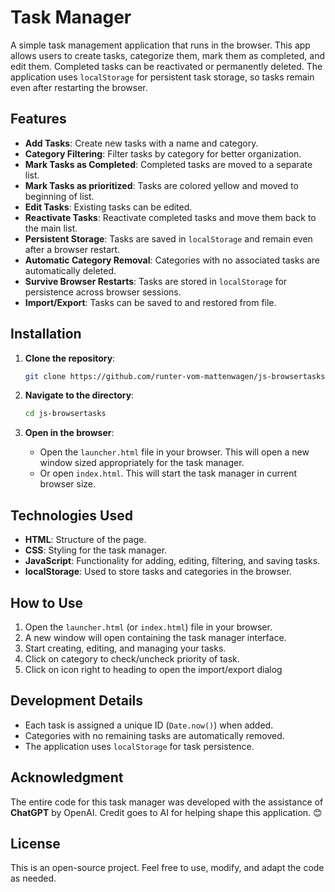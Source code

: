 # Task Manager

A simple task management application that runs in the browser. This app allows users to create tasks, categorize them, mark them as completed, and edit them. Completed tasks can be reactivated or permanently deleted. The application uses `localStorage` for persistent task storage, so tasks remain even after restarting the browser.

## Features

- **Add Tasks**: Create new tasks with a name and category.
- **Category Filtering**: Filter tasks by category for better organization.
- **Mark Tasks as Completed**: Completed tasks are moved to a separate list.
- **Mark Tasks as prioritized**: Tasks are colored yellow and moved to beginning of list.
- **Edit Tasks**: Existing tasks can be edited.
- **Reactivate Tasks**: Reactivate completed tasks and move them back to the main list.
- **Persistent Storage**: Tasks are saved in `localStorage` and remain even after a browser restart.
- **Automatic Category Removal**: Categories with no associated tasks are automatically deleted.
- **Survive Browser Restarts**: Tasks are stored in `localStorage` for persistence across browser sessions.
- **Import/Export**: Tasks can be saved to and restored from file.

## Installation

1. **Clone the repository**:
   ```bash
   git clone https://github.com/runter-vom-mattenwagen/js-browsertasks
   ```
   
2. **Navigate to the directory**:
   ```bash
   cd js-browsertasks
   ```

3. **Open in the browser**:
   - Open the `launcher.html` file in your browser. This will open a new window sized appropriately for the task manager.
   - Or open `index.html`. This will start the task manager in current browser size.

## Technologies Used

- **HTML**: Structure of the page.
- **CSS**: Styling for the task manager.
- **JavaScript**: Functionality for adding, editing, filtering, and saving tasks.
- **localStorage**: Used to store tasks and categories in the browser.

## How to Use

1. Open the `launcher.html` (or `index.html`) file in your browser.
2. A new window will open containing the task manager interface.
3. Start creating, editing, and managing your tasks.
4. Click on category to check/uncheck priority of task.
5. Click on icon right to heading to open the import/export dialog

## Development Details

- Each task is assigned a unique ID (`Date.now()`) when added.
- Categories with no remaining tasks are automatically removed.
- The application uses `localStorage` for task persistence.

## Acknowledgment

The entire code for this task manager was developed with the assistance of **ChatGPT** by OpenAI. Credit goes to AI for helping shape this application. 😊

## License

This is an open-source project. Feel free to use, modify, and adapt the code as needed.


